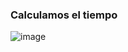 ### Calculamos el tiempo

![image](https://github.com/user-attachments/assets/a0cfb435-dd2b-43da-be33-3a0ff7abbba0)
